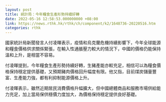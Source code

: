 ```yaml
---
layout: post
title: 統計局：今年糧食生產形勢持續好轉
date: 2022-05-16 12:58:53.000000000 +08:00
link: https://news.rthk.hk/rthk/ch/component/k2/1648736-20220516.htm
categories: rthk
---
```


國家統計局新聞發言人付凌暉表示，疫情和烏克蘭危機持續影響下，今年全球能源和糧食價格供求關係緊張，在輸入性通脹壓力較大的情況下，中國的價格仍能保持溫和上升，是相當不容易。

付凌暉提到，今年糧食生產形勢持續好轉，生豬產能亦較充足，相信可以為糧食價格保持穩定提供基礎，又預期豬肉價格回升幅度有限。他又指，目前煤炭儲量豐富、生產能力強，都有利抑制能源價格上升。

付凌暉表示，雖然近期居民消費價格升幅擴大，但中國總體商品和服務市場供給能力充足，加上當局保供穩價力度加大，為價格保持穩定提供良好基礎。

